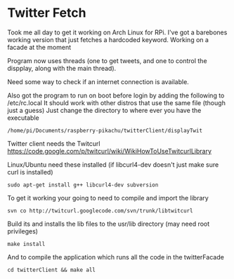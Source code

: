 Twitter Fetch
=================
Took me all day to get it working on Arch Linux for RPi. I've got a barebones working version that just fetches a hardcoded keyword.
Working on a facade at the moment

Program now uses threads (one to get tweets, and one to control the dispplay, along with the main thread).

Need some way to check if an internet connection is available.

Also got the program to run on boot before login by adding the following to /etc/rc.local
It should work with other distros that use the same file (though just a guess)
Just change the directory to where ever you have the executable
```
/home/pi/Documents/raspberry-pikachu/twitterClient/displayTwit
```

Twitter client needs the Twitcurl 
https://code.google.com/p/twitcurl/wiki/WikiHowToUseTwitcurlLibrary

Linux/Ubuntu need these installed (if libcurl4-dev doesn't just make sure curl is installed)
```
sudo apt-get install g++ libcurl4-dev subversion
```
To get it working your going to need to compile and import the library
```
svn co http://twitcurl.googlecode.com/svn/trunk/libtwitcurl
```
Build its and installs the lib files to the usr/lib directory (may need root privileges)
```
make install
```
And to compile the application which runs all the code in the twitterFacade
```
cd twitterClient && make all
```
